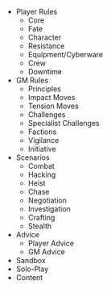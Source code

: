 - Player Rules
  - Core
  - Fate
  - Character
  - Resistance
  - Equipment/Cyberware
  - Crew
  - Downtime
- GM Rules
  - Principles
  - Impact Moves
  - Tension Moves
  - Challenges
  - Specialist Challenges
  - Factions
  - Vigilance
  - Initiative
- Scenarios
  - Combat
  - Hacking
  - Heist
  - Chase
  - Negotiation
  - Investigation
  - Crafting
  - Stealth
- Advice
  - Player Advice
  - GM Advice
- Sandbox
- Solo-Play
- Content

